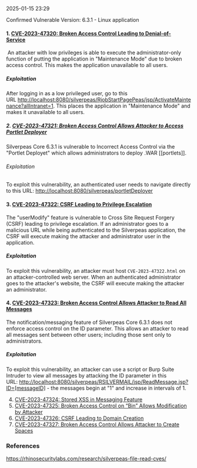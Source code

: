 
2025-01-15 23:29

Confirmed Vulnerable Version: 6.3.1 - Linux application 
#### 1. [CVE-2023-47320: Broken Access Control Leading to Denial-of-Service](https://github.com/RhinoSecurityLabs/CVEs/tree/master/CVE-2023-47320)  

 An attacker with low privileges is able to execute the administrator-only function of putting the application in "Maintenance Mode" due to broken access control. This makes the application unavailable to all users.
##### Exploitation

After logging in as a low privileged user, go to this URL [http://localhost:8080/silverpeas/RjobStartPagePeas/jsp/ActivateMaintenance?allIntranet=1](http://localhost:8080/silverpeas/RjobStartPagePeas/jsp/ActivateMaintenance?allIntranet=1). This places the application in "Maintenance Mode" and makes it unavailable to all users.

##### 2. [CVE-2023-47321: Broken Access Control Allows Attacker to Access Portlet Deployer](https://github.com/RhinoSecurityLabs/CVEs/tree/master/CVE-2023-47321)

Silverpeas Core 6.3.1 is vulnerable to Incorrect Access Control via the "Portlet Deployet" which allows administrators to deploy .WAR [[portlets]].
###### Exploitation 

To exploit this vulnerability, an authenticated user needs to navigate directly to this URL: [http://localhost:8080/silverpeas/portletDeployer](http://localhost:8080/silverpeas/portletDeployer)

#### 3. [CVE-2023-47322: CSRF Leading to Privilege Escalation](https://github.com/RhinoSecurityLabs/CVEs/tree/master/CVE-2023-47322)

The "userModify" feature is vulnerable to Cross Site Request Forgery (CSRF) leading to privilege escalation. If an administrator goes to a malicious URL while being authenticated to the Silverpeas application, the CSRF will execute making the attacker and administrator user in the application.
##### Exploitation

To exploit this vulnerability, an attacker must host `CVE-2023-47322.html` on an attacker-controlled web server. When an authenticated administrator goes to the attacker's website, the CSRF will execute making the attacker an administrator.

#### 4. [CVE-2023-47323: Broken Access Control Allows Attacker to Read All Messages](https://github.com/RhinoSecurityLabs/CVEs/tree/master/CVE-2023-47323) 

The notification/messaging feature of Silverpeas Core 6.3.1 does not enforce access control on the ID parameter. This allows an attacker to read all messages sent between other users; including those sent only to administrators.
##### Exploitation

To exploit this vulnerability, an attacker can use a script or Burp Suite Intruder to view all messages by attacking the ID parameter in this URL: [http://localhost:8080/silverpeas/RSILVERMAIL/jsp/ReadMessage.jsp?ID=[messageID]](http://localhost:8080/silverpeas/RSILVERMAIL/jsp/ReadMessage.jsp?ID=%5BmessageID%5D) - the messages begin at "1" and increase in intervals of 1.

4. [CVE-2023-47324: Stored XSS in Messaging Feature](https://github.com/RhinoSecurityLabs/CVEs/tree/master/CVE-2023-47324)
5. [CVE-2023-47325: Broken Access Control on “Bin” Allows Modification by Attacker](https://github.com/RhinoSecurityLabs/CVEs/tree/master/CVE-2023-47325)
6. [CVE-2023-47326: CSRF Leading to Domain Creation](https://github.com/RhinoSecurityLabs/CVEs/tree/master/CVE-2023-47326)
7. [CVE-2023-47327: Broken Access Control Allows Attacker to Create Spaces](https://github.com/RhinoSecurityLabs/CVEs/tree/master/CVE-2023-47327)

### References
https://rhinosecuritylabs.com/research/silverpeas-file-read-cves/